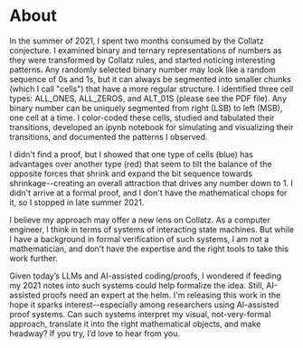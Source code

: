 # About
In the summer of 2021, I spent two months consumed by the Collatz conjecture. I examined binary and ternary representations of numbers as they were transformed by Collatz rules, and started noticing interesting patterns. Any randomly selected binary number may look like a random sequence of 0s and 1s, but it can always be segmented into smaller chunks (which I call "cells") that have a more regular structure. I identified three cell types: ALL_ONES, ALL_ZEROS, and ALT_01S (please see the PDF file). Any binary number can be uniquely segmented from right (LSB) to left (MSB), one cell at a time. I color-coded these cells, studied and tabulated their transitions, developed an ipynb notebook for simulating and visualizing their transitions, and documented the patterns I observed. 

I didn't find a proof, but I showed that one type of cells (blue) has advantages over another type (red) that seem to tilt the balance of the opposite forces that shrink and expand the bit sequence towards shrinkage--creating an overall attraction that drives any number down to 1. I didn't arrive at a formal proof, and I don't have the mathematical chops for it, so I stopped in late summer 2021.

I believe my approach may offer a new lens on Collatz. As a computer engineer, I think in terms of systems of interacting state machines. But while I have a background in formal verification of such systems, I am not a mathematician, and don't have the expertise and the right tools to take this work further.

Given today’s LLMs and AI-assisted coding/proofs, I wondered if feeding my 2021 notes into such systems could help formalize the idea. Still, AI-assisted proofs need an expert at the helm. I'm releasing this work in the hope it sparks interest--especially among researchers using AI-assisted proof systems. Can such systems interpret my visual, not-very-formal approach, translate it into the right mathematical objects, and make headway? If you try, I’d love to hear from you.